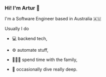 ### Hi! I'm Artur 👋
I'm a Software Engineer based in Australia :australia:

Usually I do

- :computer: backend tech, 

- :gear: automate stuff,

- :family_man_woman_boy: spend time with the family,

- :diving_mask: occasionally dive really deep.

